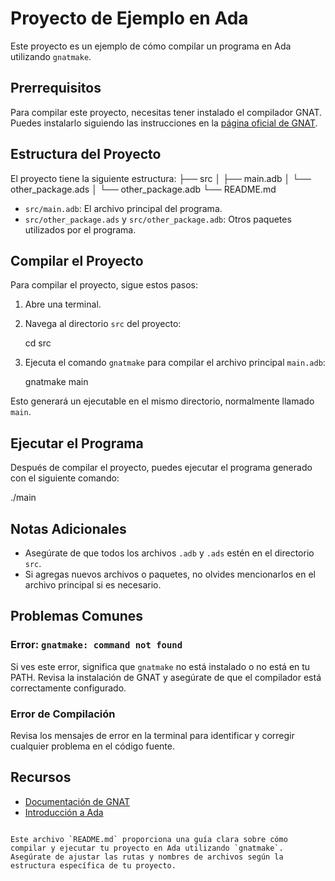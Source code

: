 
# Proyecto de Ejemplo en Ada

Este proyecto es un ejemplo de cómo compilar un programa en Ada utilizando `gnatmake`.

## Prerrequisitos

Para compilar este proyecto, necesitas tener instalado el compilador GNAT. Puedes instalarlo siguiendo las instrucciones en la [página oficial de GNAT](https://www.adacore.com/download).

## Estructura del Proyecto

El proyecto tiene la siguiente estructura:
├── src
│   ├── main.adb
│   └── other_package.ads
│   └── other_package.adb
└── README.md

- `src/main.adb`: El archivo principal del programa.
- `src/other_package.ads` y `src/other_package.adb`: Otros paquetes utilizados por el programa.

## Compilar el Proyecto

Para compilar el proyecto, sigue estos pasos:

1. Abre una terminal.
2. Navega al directorio `src` del proyecto:

    cd src

3. Ejecuta el comando `gnatmake` para compilar el archivo principal `main.adb`:

    gnatmake main

Esto generará un ejecutable en el mismo directorio, normalmente llamado `main`.

## Ejecutar el Programa

Después de compilar el proyecto, puedes ejecutar el programa generado con el siguiente comando:

./main

## Notas Adicionales

- Asegúrate de que todos los archivos `.adb` y `.ads` estén en el directorio `src`.
- Si agregas nuevos archivos o paquetes, no olvides mencionarlos en el archivo principal si es necesario.

## Problemas Comunes

### Error: `gnatmake: command not found`

Si ves este error, significa que `gnatmake` no está instalado o no está en tu PATH. Revisa la instalación de GNAT y asegúrate de que el compilador está correctamente configurado.

### Error de Compilación

Revisa los mensajes de error en la terminal para identificar y corregir cualquier problema en el código fuente.

## Recursos

- [Documentación de GNAT](https://www.adacore.com/documentation)
- [Introducción a Ada](https://learn.adacore.com/)

```

Este archivo `README.md` proporciona una guía clara sobre cómo compilar y ejecutar tu proyecto en Ada utilizando `gnatmake`. Asegúrate de ajustar las rutas y nombres de archivos según la estructura específica de tu proyecto.
